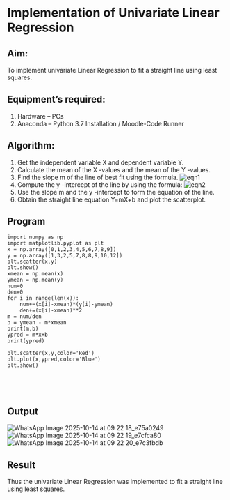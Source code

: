 # Implementation of Univariate Linear Regression
## Aim:
To implement univariate Linear Regression to fit a straight line using least squares.
## Equipment’s required:
1.	Hardware – PCs
2.	Anaconda – Python 3.7 Installation / Moodle-Code Runner
## Algorithm:
1.	Get the independent variable X and dependent variable Y.
2.	Calculate the mean of the X -values and the mean of the Y -values.
3.	Find the slope m of the line of best fit using the formula.
 ![eqn1](./eq1.jpg)
4.	Compute the y -intercept of the line by using the formula:
![eqn2](./eq2.jpg)  
5.	Use the slope m and the y -intercept to form the equation of the line.
6.	Obtain the straight line equation Y=mX+b and plot the scatterplot.
## Program
```
import numpy as np 
import matplotlib.pyplot as plt
x = np.array([0,1,2,3,4,5,6,7,8,9])
y = np.array([1,3,2,5,7,8,8,9,10,12])
plt.scatter(x,y)
plt.show()
xmean = np.mean(x)
ymean = np.mean(y)
num=0
den=0
for i in range(len(x)):
    num+=(x[i]-xmean)*(y[i]-ymean)
    den+=(x[i]-xmean)**2
m = num/den
b = ymean - m*xmean
print(m,b)
ypred = m*x+b
print(ypred)

plt.scatter(x,y,color='Red')
plt.plot(x,ypred,color='Blue')
plt.show()





```
## Output
![WhatsApp Image 2025-10-14 at 09 22 18_e75a0249](https://github.com/user-attachments/assets/2a150bf7-be30-4a28-861f-f6c56ffef3bb)
![WhatsApp Image 2025-10-14 at 09 22 19_e7cfca80](https://github.com/user-attachments/assets/2fbe83d8-e257-49ce-9d1b-6c94062cd91f)
![WhatsApp Image 2025-10-14 at 09 22 20_e7c3fbdb](https://github.com/user-attachments/assets/f95a9e4b-57b6-483c-9467-d6123c7d2f45)


## Result
Thus the univariate Linear Regression was implemented to fit a straight line using least squares.
